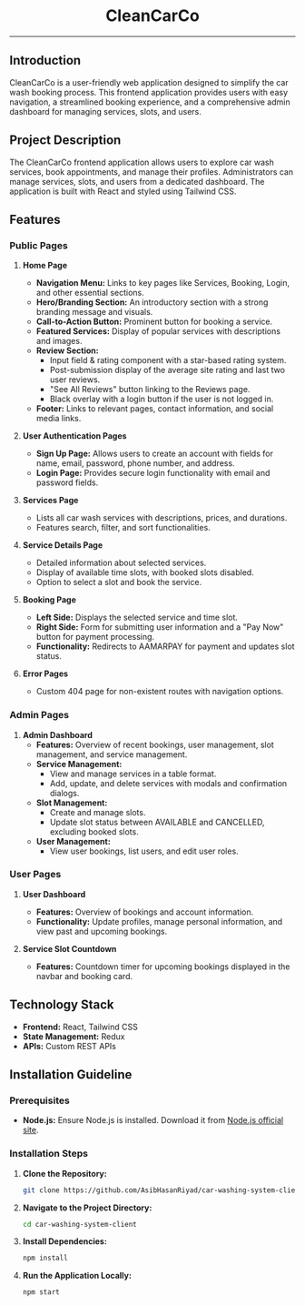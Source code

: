 <div align="center">
  <h1>CleanCarCo</h1>
</div>

---

## Introduction

CleanCarCo is a user-friendly web application designed to simplify the car wash booking process. This frontend application provides users with easy navigation, a streamlined booking experience, and a comprehensive admin dashboard for managing services, slots, and users.

## Project Description

The CleanCarCo frontend application allows users to explore car wash services, book appointments, and manage their profiles. Administrators can manage services, slots, and users from a dedicated dashboard. The application is built with React and styled using Tailwind CSS.

## Features

### Public Pages

1. **Home Page**

   - **Navigation Menu:** Links to key pages like Services, Booking, Login, and other essential sections.
   - **Hero/Branding Section:** An introductory section with a strong branding message and visuals.
   - **Call-to-Action Button:** Prominent button for booking a service.
   - **Featured Services:** Display of popular services with descriptions and images.
   - **Review Section:**
     - Input field & rating component with a star-based rating system.
     - Post-submission display of the average site rating and last two user reviews.
     - "See All Reviews" button linking to the Reviews page.
     - Black overlay with a login button if the user is not logged in.
   - **Footer:** Links to relevant pages, contact information, and social media links.

2. **User Authentication Pages**

   - **Sign Up Page:** Allows users to create an account with fields for name, email, password, phone number, and address.
   - **Login Page:** Provides secure login functionality with email and password fields.

3. **Services Page**

   - Lists all car wash services with descriptions, prices, and durations.
   - Features search, filter, and sort functionalities.

4. **Service Details Page**

   - Detailed information about selected services.
   - Display of available time slots, with booked slots disabled.
   - Option to select a slot and book the service.

5. **Booking Page**

   - **Left Side:** Displays the selected service and time slot.
   - **Right Side:** Form for submitting user information and a "Pay Now" button for payment processing.
   - **Functionality:** Redirects to AAMARPAY for payment and updates slot status.

6. **Error Pages**
   - Custom 404 page for non-existent routes with navigation options.

### Admin Pages

1. **Admin Dashboard**
   - **Features:** Overview of recent bookings, user management, slot management, and service management.
   - **Service Management:**
     - View and manage services in a table format.
     - Add, update, and delete services with modals and confirmation dialogs.
   - **Slot Management:**
     - Create and manage slots.
     - Update slot status between AVAILABLE and CANCELLED, excluding booked slots.
   - **User Management:**
     - View user bookings, list users, and edit user roles.

### User Pages

1. **User Dashboard**

   - **Features:** Overview of bookings and account information.
   - **Functionality:** Update profiles, manage personal information, and view past and upcoming bookings.

2. **Service Slot Countdown**
   - **Features:** Countdown timer for upcoming bookings displayed in the navbar and booking card.

## Technology Stack

- **Frontend:** React, Tailwind CSS
- **State Management:** Redux
- **APIs:** Custom REST APIs

## Installation Guideline

### Prerequisites

- **Node.js:** Ensure Node.js is installed. Download it from [Node.js official site](https://nodejs.org/).

### Installation Steps

1. **Clone the Repository:**

   ```bash
   git clone https://github.com/AsibHasanRiyad/car-washing-system-client.git
   ```

2. **Navigate to the Project Directory:**

   ```bash
   cd car-washing-system-client
   ```

3. **Install Dependencies:**
   ```bash
   npm install
   ```
4. **Run the Application Locally:**
   ```bash
   npm start
   ```

```


```
